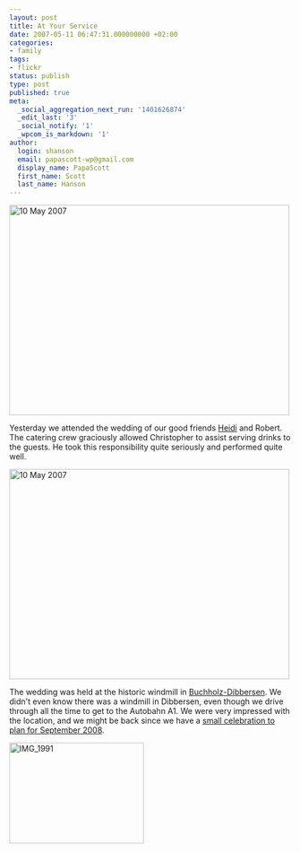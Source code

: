 ```yaml
---
layout: post
title: At Your Service
date: 2007-05-11 06:47:31.000000000 +02:00
categories:
- family
tags:
- flickr
status: publish
type: post
published: true
meta:
  _social_aggregation_next_run: '1401626874'
  _edit_last: '3'
  _social_notify: '1'
  _wpcom_is_markdown: '1'
author:
  login: shanson
  email: papascott-wp@gmail.com
  display_name: PapaScott
  first_name: Scott
  last_name: Hanson
---
```

<p><a href="http://www.flickr.com/photos/papascott/493266777/" title="Photo Sharing"><img src="https://farm1.static.flickr.com/190/493266777_86acdb3b84.jpg" width="500" height="375" alt="10 May 2007" /></a></p>
<p>Yesterday we attended the wedding of our good friends <a href="http://www.heidi-ritter.de/">Heidi</a> and Robert. The catering crew graciously allowed Christopher to assist serving drinks to the guests. He took this responsibility quite seriously and performed quite well.</p>
<p><a href="http://www.flickr.com/photos/papascott/493247686/" title="Photo Sharing"><img src="https://farm1.static.flickr.com/228/493247686_49c60839c8.jpg" width="500" height="375" alt="10 May 2007" /></a></p>
<p>The wedding was held at the historic windmill in <a href="http://www.buchholz.de/city_info/anzeige/redaktionssystem/main/show.cfm?region_id=202&amp;ID=6645">Buchholz-Dibbersen</a>. We didn't even know there was a windmill in Dibbersen, even though we drive through all the time to get to the Autobahn A1. We were very impressed with the location, and we might be back since we have a <a href="/archives/2006/09/10/23rd-anniversary/">small celebration to plan for September 2008</a>.</p>
<p><a href="http://www.flickr.com/photos/papascott/493293859/" title="Photo Sharing"><img src="https://farm1.static.flickr.com/224/493293859_442990421c_m.jpg" width="240" height="180" alt="IMG_1991" /></a></p>
